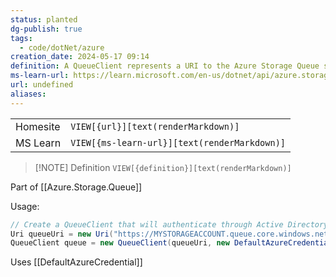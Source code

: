 ```yaml
---
status: planted
dg-publish: true
tags:
  - code/dotNet/azure
creation_date: 2024-05-17 09:14
definition: A QueueClient represents a URI to the Azure Storage Queue service allowing you to manipulate a queue.
ms-learn-url: https://learn.microsoft.com/en-us/dotnet/api/azure.storage.queues.queueclient?view=azure-dotnet
url: undefined
aliases:
---
```


|          |                                              |
| -------- | -------------------------------------------- |
| Homesite | `VIEW[{url}][text(renderMarkdown)]`          |
| MS Learn | `VIEW[{ms-learn-url}][text(renderMarkdown)]` |

> [!NOTE] Definition
> `VIEW[{definition}][text(renderMarkdown)]`

Part of [[Azure.Storage.Queue]]

Usage:

```C#
// Create a QueueClient that will authenticate through Active Directory
Uri queueUri = new Uri("https://MYSTORAGEACCOUNT.queue.core.windows.net/QUEUENAME");
QueueClient queue = new QueueClient(queueUri, new DefaultAzureCredential());
```

Uses [[DefaultAzureCredential]]
